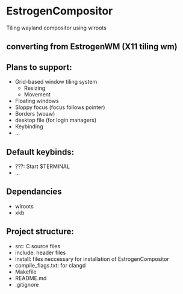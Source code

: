 # EstrogenCompositor
Tiling wayland compositor using wlroots

## converting from EstrogenWM (X11 tiling wm)

## Plans to support:
- Grid-based window tiling system
    - Resizing
    - Movement
- Floating windows
- Sloppy focus (focus follows pointer)
- Borders (woaw)
- desktop file (for login managers)
- Keybinding
- ...

## Default keybinds:
- ???: Start $TERMINAL
- ...

## Dependancies
- wlroots
- xkb

## Project structure:
- src: C source files
- include: header files
- install: files neccessary for installation of EstrogenCompositor
- compile_flags.txt: for clangd
- Makefile
- README.md
- .gitignore
